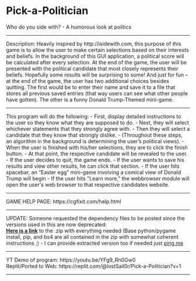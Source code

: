 # Pick-a-Politician
Who do you side with? - A humorous look at politics <br>
<hr>
Description: Heavily inspired by http://isidewith.com, this purpose of this game is to allow 
the user to make certain selections based on their interests and beliefs. In the background 
of this GUI application, a political score will be calculated after every selection. At the end of the game,
the user will be presented with the political candidate that most closely represents their beliefs. 
Hopefully some results will be surprising to some!  And just for fun – at the end of the game, the 
user has two additional choices besides quitting. The first would be to enter their name and save it 
to a file that stores all previous saved entries (that way users can see what other people have gotten). 
The other is a funny Donald Trump-Themed mini-game.
<hr>
This program will do the following:
-	First, display detailed instructions to the user so they know what they are supposed to do.
-	Next, they will select whichever statements that they strongly agree with. 
-	Then they will select a candidate that they know that strongly dislike.
-	(Throughout these steps, an algorithm in the background is determining the user’s political views).
-	When the user is finished with his/her selections, they are to click the finish button.
-	At that point, the respective candidate will be revealed to the user.
-	If the user decides to quit, the game ends.
-	If the user wants to save his results and view other results, he can click that section.
-	If the user hits spacebar, an “Easter egg” mini-game involving a comical view of Donald Trump will begin
- If the user hits "Learn more," the webbrowser module will open the user's web browser to that respective candidates website.
<hr>
GAME HELP PAGE: https://cgfixit.com/help.html
<hr>
UPDATE: Someone requested the dependency files to be posted since the versions used in this are now deprecated:<br><a href="https://cgfixit.com/pygame"><b>Here is a link</b></a> to the .zip with everything needed (Base python/pygame install, pip, and bs4 are all contained in the zip with somewhat coherent instructions ;) - I can provide extracted version too if needed just <a href="mailto:help@cgfixit.com">ping me</a>
<hr>
YT Demo of program: https://youtu.be/YFg9_Rn0Gw0 <bR>
Replit/Ported to Web: https://replit.com/@lostSail0r/Pick-a-Politician?v=1 <hr>
